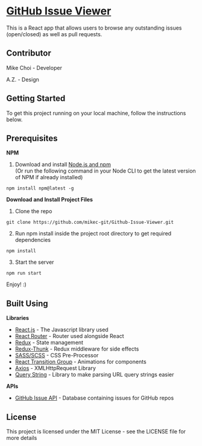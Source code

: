 # [GitHub Issue Viewer](https://github-issue-viewer-e9745.firebaseapp.com/)
This is a React app that allows users to browse any outstanding issues (open/closed) as well as pull requests.  

## Contributor
Mike Choi - Developer

A.Z. - Design

## Getting Started
To get this project running on your local machine, follow the instructions below.

## Prerequisites
**NPM**
1) Download and install [Node.js and npm](https://nodejs.org/en/)  
(Or run the following command in your Node CLI to get the latest version of NPM if already installed)
```
npm install npm@latest -g
```

**Download and Install Project Files**
1) Clone the repo
```
git clone https://github.com/mikec-git/Github-Issue-Viewer.git
```

2) Run npm install inside the project root directory to get required dependencies
```
npm install
```

3) Start the server
```
npm run start
```

Enjoy! :)

## Built Using
**Libraries**
- [React.js](https://reactjs.org/) - The Javascript library used
- [React Router](https://reacttraining.com/react-router/) - Router used alongside React
- [Redux](https://redux.js.org/) - State management
- [Redux-Thunk](https://github.com/reduxjs/redux-thunk) - Redux middleware for side effects
- [SASS/SCSS](https://sass-lang.com/) - CSS Pre-Processor
- [React Transition Group](https://reactcommunity.org/react-transition-group/) - Animations for components
- [Axios](https://github.com/axios/axios) - XMLHttpRequest Library
- [Query String](https://github.com/sindresorhus/query-string) - Library to make parsing URL query strings easier

**APIs**
- [GitHub Issue API](https://developer.github.com/v3/issues/) - Database containing issues for GitHub repos

## License
This project is licensed under the MIT License - see the LICENSE file for more details
